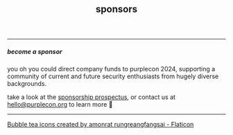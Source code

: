 ---
---


<section class="mid">
 <header>
    <div id="align">
      <p-books></p-books>
    </div>
    <div class="heading">
      <h1>sponsors</h1>
    </div>
  </header>
</section>


<!--@include: public/sponsors_only.html-->

----------------------------------------

##### become a sponsor

you oh you could direct company funds to purplecon 2024, supporting a community of current and future security enthusiasts from hugely diverse backgrounds.

take a look at the [sponsorship prospectus](/purplecon-sponsorship.pdf), or contact us at hello@purplecon.org to learn more 👀

----

<a href="https://www.flaticon.com/free-icons/bubble-tea" title="bubble tea icons">Bubble tea icons created by amonrat rungreangfangsai - Flaticon</a>